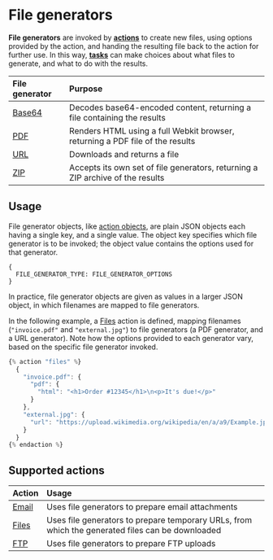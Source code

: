 # File generators

**File generators** are invoked by [**actions**](../) to create new files, using options provided by the action, and handing the resulting file back to the action for further use. In this way, [**tasks**](../../tasks/) can make choices about what files to generate, and what to do with the results.

| File generator | Purpose |
| :--- | :--- |
| [Base64](base64.md) | Decodes base64-encoded content, returning a file containing the results |
| [PDF](pdf.md) | Renders HTML using a full Webkit browser, returning a PDF file of the results |
| [URL](url.md) | Downloads and returns a file |
| [ZIP](zip.md) | Accepts its own set of file generators, returning a ZIP archive of the results |

## Usage

File generator objects, like [action objects](../../tasks/code/action-objects.md), are plain JSON objects each having a single key, and a single value. The object key specifies which file generator is to be invoked; the object value contains the options used for that generator.

```text
{
  FILE_GENERATOR_TYPE: FILE_GENERATOR_OPTIONS
}
```

In practice, file generator objects are given as values in a larger JSON object, in which filenames are mapped to file generators.

In the following example, a [Files](../action-types/files.md) action is defined, mapping filenames \(`"invoice.pdf"` and `"external.jpg"`\) to file generators \(a PDF generator, and a URL generator\). Note how the options provided to each generator vary, based on the specific file generator invoked.

```javascript
{% action "files" %}
  {
    "invoice.pdf": {
      "pdf": {
        "html": "<h1>Order #12345</h1>\n<p>It's due!</p>"
      }
    },
    "external.jpg": {
      "url": "https://upload.wikimedia.org/wikipedia/en/a/a9/Example.jpg"
    }
  }
{% endaction %}
```

## Supported actions

| Action | Usage |
| :--- | :--- |
| [Email](../action-types/email.md) | Uses file generators to prepare email attachments |
| [Files](../action-types/files.md) | Uses file generators to prepare temporary URLs, from which the generated files can be downloaded |
| [FTP](../action-types/ftp.md) | Uses file generators to prepare FTP uploads |

